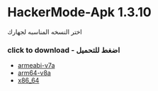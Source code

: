 # HackerMode-Apk 1.3.10

اختر النسخه المناسبه لجهارك
### click to download - اضغط للتحميل
- [armeabi-v7a](https://github.com/Arab-developers/HackerMode-Apk/blob/main/app-armeabi-v7a-release.apk?raw=true)
- [arm64-v8a](https://github.com/Arab-developers/HackerMode-Apk/blob/main/app-arm64-v8a-release.apk?raw=true)
- [x86_64](https://github.com/Arab-developers/HackerMode-Apk/blob/main/app-x86_64-release.apk?raw=true)
